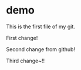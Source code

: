 # demo

This is the first file of my git.

First change!

Second change from github!

Third change~!!
